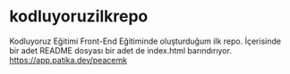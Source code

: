 # kodluyoruzilkrepo
Kodluyoruz Eğitimi Front-End Eğitiminde oluşturduğum ilk repo. İçerisinde bir adet README dosyası
bir adet de index.html barındırıyor.
https://app.patika.dev/peacemk


